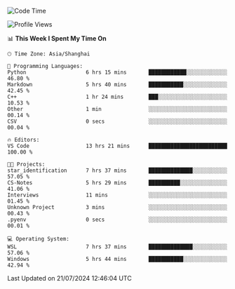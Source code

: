 <!--START_SECTION:waka-->
![Code Time](http://img.shields.io/badge/Code%20Time-1%2C861%20hrs%2028%20mins-blue)

![Profile Views](http://img.shields.io/badge/Profile%20Views-3-blue)

📊 **This Week I Spent My Time On** 

```text
🕑︎ Time Zone: Asia/Shanghai

💬 Programming Languages: 
Python                   6 hrs 15 mins       ████████████░░░░░░░░░░░░░   46.80 % 
Markdown                 5 hrs 40 mins       ███████████░░░░░░░░░░░░░░   42.45 % 
C++                      1 hr 24 mins        ███░░░░░░░░░░░░░░░░░░░░░░   10.53 % 
Other                    1 min               ░░░░░░░░░░░░░░░░░░░░░░░░░   00.14 % 
CSV                      0 secs              ░░░░░░░░░░░░░░░░░░░░░░░░░   00.04 % 

🔥 Editors: 
VS Code                  13 hrs 21 mins      █████████████████████████   100.00 % 

🐱‍💻 Projects: 
star_identification      7 hrs 37 mins       ██████████████░░░░░░░░░░░   57.05 % 
CS-Notes                 5 hrs 29 mins       ██████████░░░░░░░░░░░░░░░   41.06 % 
Interviews               11 mins             ░░░░░░░░░░░░░░░░░░░░░░░░░   01.45 % 
Unknown Project          3 mins              ░░░░░░░░░░░░░░░░░░░░░░░░░   00.43 % 
.pyenv                   0 secs              ░░░░░░░░░░░░░░░░░░░░░░░░░   00.01 % 

💻 Operating System: 
WSL                      7 hrs 37 mins       ██████████████░░░░░░░░░░░   57.06 % 
Windows                  5 hrs 44 mins       ███████████░░░░░░░░░░░░░░   42.94 % 
```


 Last Updated on 21/07/2024 12:46:04 UTC
<!--END_SECTION:waka-->